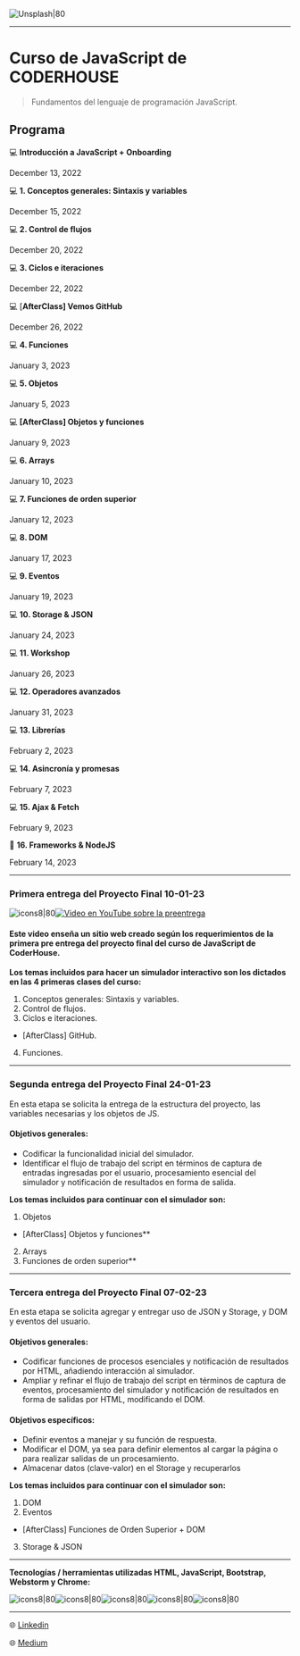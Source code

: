 ![Unsplash|80](https://images.unsplash.com/photo-1543966888-7c1dc482a810?ixlib=rb-4.0.3&ixid=MnwxMjA3fDB8MHxwaG90by1wYWdlfHx8fGVufDB8fHx8&auto=format&fit=crop&w=1206&q=80)

---

Curso de JavaScript de CODERHOUSE
=================================

> Fundamentos del lenguaje de programación JavaScript.
> <br>

## ****Programa****

💻 **Introducción a JavaScript + Onboarding**

December 13, 2022  

💻 **1. Conceptos generales: Sintaxis y variables**

December 15, 2022  

💻 **2. Control de flujos**

December 20, 2022  

💻 **3. Ciclos e iteraciones**

December 22, 2022  

💻 [**AfterClass] Vemos GitHub**

December 26, 2022  

💻 **4. Funciones**

January 3, 2023

💻 **5. Objetos**

January 5, 2023  

💻 **[AfterClass] Objetos y funciones**

January 9, 2023  

💻 **6. Arrays**

January 10, 2023

💻 **7. Funciones de orden superior**

January 12, 2023  

💻 **8. DOM**

January 17, 2023  

💻 **9. Eventos**

January 19, 2023  

💻 **10. Storage & JSON**

January 24, 2023  

💻 **11. Workshop**

January 26, 2023  

💻 **12. Operadores avanzados**

January 31, 2023  

💻 **13. Librerías**

February 2, 2023  

💻 **14. Asincronía y promesas**

February 7, 2023  

💻 **15. Ajax & Fetch**

February 9, 2023  

🚀 **16. Frameworks & NodeJS**

February 14, 2023


___
### **Primera entrega del Proyecto Final 10-01-23**


![icons8|80](https://img.icons8.com/nolan/2x/chevron-right.png)[![Video en YouTube sobre la preentrega](https://cdn-icons-png.flaticon.com/128/3670/3670147.png)](https://youtu.be/7t9aAhskFQg)

#### **Este video enseña un sitio web creado según los requerimientos de la primera pre entrega del proyecto final del curso de JavaScript de CoderHouse.**

**Los temas incluidos para hacer un simulador interactivo son los dictados en las 4 primeras clases del curso:**

1. Conceptos generales: Sintaxis y variables.
2. Control de flujos.
3. Ciclos e iteraciones.
- [AfterClass] GitHub.
4. Funciones.


___
### **Segunda entrega del Proyecto Final 24-01-23**

En esta etapa se solicita la entrega de la estructura del proyecto, las variables necesarias y los objetos de JS.

#### **Objetivos generales:**

* Codificar la funcionalidad inicial del simulador.
* Identificar el flujo de trabajo del script en términos de captura de entradas ingresadas por el usuario, procesamiento esencial del simulador y notificación de resultados en forma de salida.

**Los temas incluidos para continuar con el simulador son:**

1. Objetos
- [AfterClass] Objetos y funciones**
2. Arrays
3. Funciones de orden superior**
___
### **Tercera entrega del Proyecto Final 07-02-23**

En esta etapa se solicita agregar y entregar uso de JSON y Storage, y DOM y eventos del usuario.

#### **Objetivos generales:**

* Codificar funciones de procesos esenciales y notificación de resultados por HTML, añadiendo interacción al simulador.
* Ampliar y refinar el flujo de trabajo del script en términos de captura de eventos, procesamiento del simulador y notificación de resultados en forma de salidas por HTML, modificando el DOM.

#### **Objetivos específicos:**

* Definir eventos a manejar y su función de respuesta.
* Modificar el DOM, ya sea para definir elementos al cargar la página o para realizar salidas de un procesamiento.
* Almacenar datos (clave-valor) en el Storage y recuperarlos

**Los temas incluidos para continuar con el simulador son:**

1. DOM
2. Eventos
- [AfterClass] Funciones de Orden Superior + DOM
3. Storage & JSON
___

**Tecnologías / herramientas utilizadas HTML, JavaScript, Bootstrap, Webstorm y Chrome:**

![icons8|80](https://img.icons8.com/color/2x/html-5.png)![icons8|80](https://img.icons8.com/color/2x/javascript.png)![icons8|80](https://img.icons8.com/color/2x/bootstrap.png)![icons8|80](https://img.icons8.com/color/2x/webstorm.png)![icons8|80](https://img.icons8.com/color/2x/chrome--v3.png)


______________________________________________

🌐 [Linkedin](https://www.linkedin.com/in/carolinarpereira/) 

🌐 [Medium](https://medium.com/@carolina.r.pereira)
